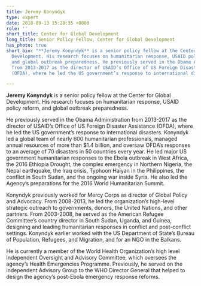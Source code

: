 ```yaml
---
title: Jeremy Konyndyk
type: expert
date: 2018-09-13 15:28:35 +0000
role: ''
short_title: Center for Global Development
long_title: Senior Policy Fellow, Center for Global Development
has_photo: true
short_bio: "**Jeremy Konyndyk** is a senior policy fellow at the Center for Global
  Development. His research focuses on humanitarian response, USAID policy reform,
  and global outbreak preparedness. He previously served in the Obama Administration
  from 2013-2017 as the director of USAID’s Office of US Foreign Disaster Assistance
  (OFDA), where he led the US government’s response to international disasters."

---
```

**Jeremy Konyndyk** is a senior policy fellow at the Center for Global Development. His research focuses on humanitarian response, USAID policy reform, and global outbreak preparedness.  
  
He previously served in the Obama Administration from 2013-2017 as the director of USAID’s Office of US Foreign Disaster Assistance (OFDA), where he led the US government’s response to international disasters. Konyndyk led a global team of nearly 600 humanitarian professionals, managed annual resources of more than $1.4 billion, and oversaw OFDA’s responses to an average of 70 disasters in 50 countries every year. He led major US government humanitarian responses to the Ebola outbreak in West Africa, the 2016 Ethiopia Drought, the complex emergency in Northern Nigeria, the Nepal earthquake, the Iraq crisis, Typhoon Haiyan in the Philippines, the conflict in South Sudan, and the ongoing war inside Syria. He also led the Agency’s preparations for the 2016 World Humanitarian Summit.  
  
Konyndyk previously worked for Mercy Corps as director of Global Policy and Advocacy. From 2008-2013, he led the organization’s high-level strategic outreach to governments, donors, the United Nations, and other partners. From 2003-2008, he served as the American Refugee Committee’s country director in South Sudan, Uganda, and Guinea, designing and leading humanitarian responses in conflict and post-conflict settings. Konyndyk earlier worked with the US Department of State’s Bureau of Population, Refugees, and Migration, and for an NGO in the Balkans.  
  
He is currently a member of the World Health Organization’s high level Independent Oversight and Advisory Committee, which oversees the agency’s Health Emergencies Programme. Previously, he served on the independent Advisory Group to the WHO Director General that helped to design the agency’s post-Ebola emergency response reforms.